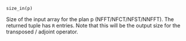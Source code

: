```
size_in(p)
```

Size of the input array for the plan p (NFFT/NFCT/NFST/NNFFT).  The returned tuple has `R` entries.  Note that this will be the output size for the transposed / adjoint operator.
